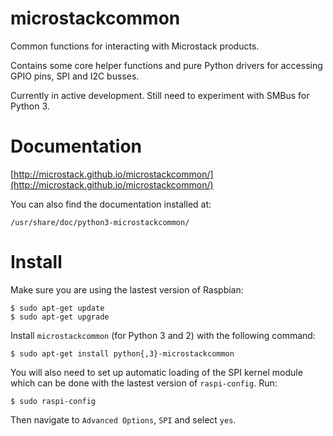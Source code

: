 microstackcommon
============

Common functions for interacting with Microstack products.

Contains some core helper functions and pure Python drivers for accessing
GPIO pins, SPI and I2C busses.

Currently in active development. Still need to experiment with SMBus for
Python 3.


Documentation
=============

[http://microstack.github.io/microstackcommon/](http://microstack.github.io/microstackcommon/)

You can also find the documentation installed at:

    /usr/share/doc/python3-microstackcommon/

Install
=======

Make sure you are using the lastest version of Raspbian:

    $ sudo apt-get update
    $ sudo apt-get upgrade

Install `microstackcommon` (for Python 3 and 2) with the following command:

    $ sudo apt-get install python{,3}-microstackcommon

You will also need to set up automatic loading of the SPI kernel module which
can be done with the lastest version of `raspi-config`. Run:

    $ sudo raspi-config

Then navigate to `Advanced Options`, `SPI` and select `yes`.
